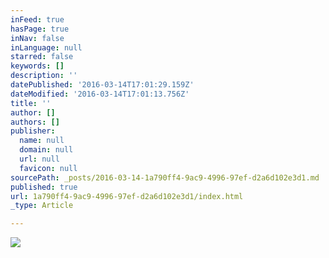 ```yaml
---
inFeed: true
hasPage: true
inNav: false
inLanguage: null
starred: false
keywords: []
description: ''
datePublished: '2016-03-14T17:01:29.159Z'
dateModified: '2016-03-14T17:01:13.756Z'
title: ''
author: []
authors: []
publisher:
  name: null
  domain: null
  url: null
  favicon: null
sourcePath: _posts/2016-03-14-1a790ff4-9ac9-4996-97ef-d2a6d102e3d1.md
published: true
url: 1a790ff4-9ac9-4996-97ef-d2a6d102e3d1/index.html
_type: Article

---
```

![](https://the-grid-user-content.s3-us-west-2.amazonaws.com/e371298d-1b66-4f86-adf0-3ae369f28d77.jpg)